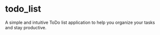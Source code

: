 # todo_list
A simple and intuitive ToDo list application to help you organize your tasks and stay productive.

